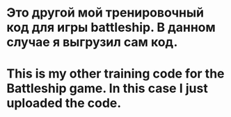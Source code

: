 # Это другой мой тренировочный код для игры battleship. В данном случае я выгрузил сам код. 

# This is my other training code for the Battleship game. In this case I just uploaded the code. 
